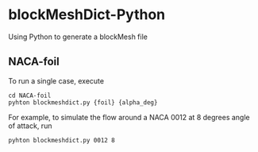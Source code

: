 # blockMeshDict-Python
Using Python to generate a blockMesh file



## NACA-foil

To run a single case, execute

```
cd NACA-foil
pyhton blockmeshdict.py {foil} {alpha_deg}
```

For example, to simulate the flow around a NACA 0012 at 8 degrees angle of attack, run

```
pyhton blockmeshdict.py 0012 8
```

